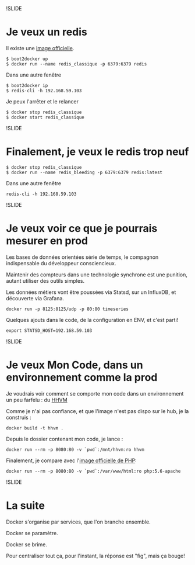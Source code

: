 !SLIDE
# Je veux un redis

Il existe une [image officielle](https://registry.hub.docker.com/_/redis/).

    $ boot2docker up
    $ docker run --name redis_classique -p 6379:6379 redis

Dans une autre fenêtre

    $ boot2docker ip
    $ redis-cli -h 192.168.59.103

Je peux l'arrêter et le relancer

    $ docker stop redis_classique
    $ docker start redis_classique

!SLIDE
# Finalement, je veux le redis trop neuf

    $ docker stop redis_classique
    $ docker run --name redis_bleeding -p 6379:6379 redis:latest

Dans une autre fenêtre

    redis-cli -h 192.168.59.103

!SLIDE
# Je veux voir ce que je pourrais mesurer en prod

Les bases de données orientées série de temps, le compagnon indispensable du développeur consciencieux.

Maintenir des compteurs dans une technologie synchrone est une punition, autant utiliser des outils simples.

Les données métiers vont être poussées via Statsd, sur un InfluxDB, et découverte via Grafana.

    docker run -p 8125:8125/udp -p 80:80 timeseries

Quelques ajouts dans le code, de la configuration en ENV, et c'est parti!

    export STATSD_HOST=192.168.59.103

!SLIDE
# Je veux Mon Code, dans un environnement comme la prod

Je voudrais voir comment se comporte mon code dans un environnement un peu farfelu : du [HHVM](https://github.com/nikolaplejic/docker.hhvm)

Comme je n'ai pas confiance, et que l'image n'est pas dispo sur le hub, je la construis :

    docker build -t hhvm .

Depuis le dossier contenant mon code, je lance :

    docker run --rm -p 8080:80 -v `pwd`:/mnt/hhvm:ro hhvm

Finalement, je compare avec l'[image officielle de PHP](https://registry.hub.docker.com/_/php/):

    docker run --rm -p 8080:80 -v `pwd`:/var/www/html:ro php:5.6-apache

!SLIDE
# La suite

Docker s'organise par services, que l'on branche ensemble.

Docker se paramètre.

Docker se brime.

Pour centraliser tout ça, pour l'instant, la réponse est "fig", mais ça bouge!


